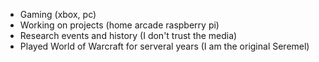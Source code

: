 - Gaming (xbox, pc)
- Working on projects (home arcade raspberry pi)
- Research events and history (I don't trust the media)
- Played World of Warcraft for serveral years (I am the original Seremel)
